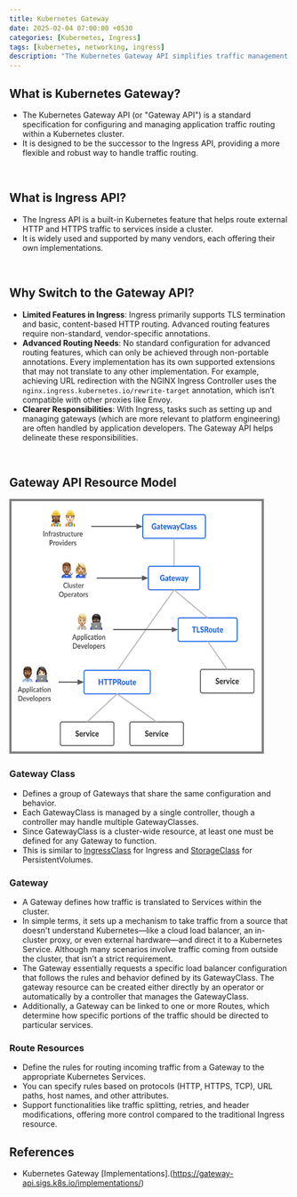 ```yaml
---
title: Kubernetes Gateway
date: 2025-02-04 07:00:00 +0530
categories: [Kubernetes, Ingress]
tags: [kubernetes, networking, ingress]
description: "The Kubernetes Gateway API simplifies traffic management in your cluster by offering improved routing and clear roles for platform engineers and developers."
---
```


## What is Kubernetes Gateway?
- The Kubernetes Gateway API (or "Gateway API") is a standard specification for configuring and managing application traffic routing within a Kubernetes cluster.
- It is designed to be the successor to the Ingress API, providing a more flexible and robust way to handle traffic routing.

<br>

## What is Ingress API?
- The Ingress API is a built-in Kubernetes feature that helps route external HTTP and HTTPS traffic to services inside a cluster.
- It is widely used and supported by many vendors, each offering their own implementations.

<br>

## Why Switch to the Gateway API?
- **Limited Features in Ingress**: Ingress primarily supports TLS termination and basic, content-based HTTP routing. Advanced routing features require non-standard, vendor-specific annotations.
- **Advanced Routing Needs**: No standard configuration for advanced routing features, which can only be achieved through non-portable annotations. Every implementation has its own supported extensions that may not translate to any other implementation. For example, achieving URL redirection with the NGINX Ingress Controller uses the `nginx.ingress.kubernetes.io/rewrite-target` annotation, which isn’t compatible with other proxies like Envoy. 
- **Clearer Responsibilities**: With Ingress, tasks such as setting up and managing gateways (which are more relevant to platform engineering) are often handled by application developers. The Gateway API helps delineate these responsibilities.

<br>

## Gateway API Resource Model

<img src="/assets/img/posts/gateway-resource-model.png" alt="Gateway Resource Model" width="450" height="450" style="border: 4px solid grey;">

### Gateway Class
- Defines a group of Gateways that share the same configuration and behavior.
- Each GatewayClass is managed by a single controller, though a controller may handle multiple GatewayClasses.
- Since GatewayClass is a cluster-wide resource, at least one must be defined for any Gateway to function.
- This is similar to [IngressClass](https://kubernetes.io/docs/concepts/services-networking/ingress/#ingress-class) for Ingress and [StorageClass](https://kubernetes.io/docs/concepts/storage/storage-classes/) for PersistentVolumes.

### Gateway
- A Gateway defines how traffic is translated to Services within the cluster. 
- In simple terms, it sets up a mechanism to take traffic from a source that doesn't understand Kubernetes—like a cloud load balancer, an in-cluster proxy, or even external hardware—and direct it to a Kubernetes Service. Although many scenarios involve traffic coming from outside the cluster, that isn’t a strict requirement.
- The Gateway essentially requests a specific load balancer configuration that follows the rules and behavior defined by its GatewayClass. The gateway resource can be created either directly by an operator or automatically by a controller that manages the GatewayClass.
- Additionally, a Gateway can be linked to one or more Routes, which determine how specific portions of the traffic should be directed to particular services.

### Route Resources
- Define the rules for routing incoming traffic from a Gateway to the appropriate Kubernetes Services.
- You can specify rules based on protocols (HTTP, HTTPS, TCP), URL paths, host names, and other attributes.
- Support functionalities like traffic splitting, retries, and header modifications, offering more control compared to the traditional Ingress resource.


## References
- Kubernetes Gateway [Implementations].(https://gateway-api.sigs.k8s.io/implementations/)





